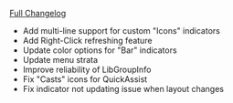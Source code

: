 [Full Changelog](https://github.com/enderneko/Cell/compare/r220-release...0c723964ead272b52c5c9f787ba50bf223cd1457)

- Add multi-line support for custom "Icons" indicators
- Add Right-Click refreshing feature
- Update color options for "Bar" indicators
- Update menu strata
- Improve reliability of LibGroupInfo
- Fix "Casts" icons for QuickAssist
- Fix indicator not updating issue when layout changes
